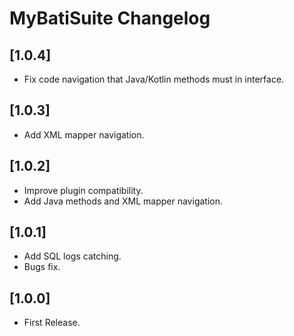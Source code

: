 <!-- Keep a Changelog guide -> https://keepachangelog.com -->

# MyBatiSuite Changelog

## [1.0.4]
- Fix code navigation that Java/Kotlin methods must in interface.

## [1.0.3]
- Add XML mapper navigation.

## [1.0.2]
- Improve plugin compatibility.
- Add Java methods and XML mapper navigation.

## [1.0.1]
- Add SQL logs catching.
- Bugs fix.

## [1.0.0]
- First Release.

